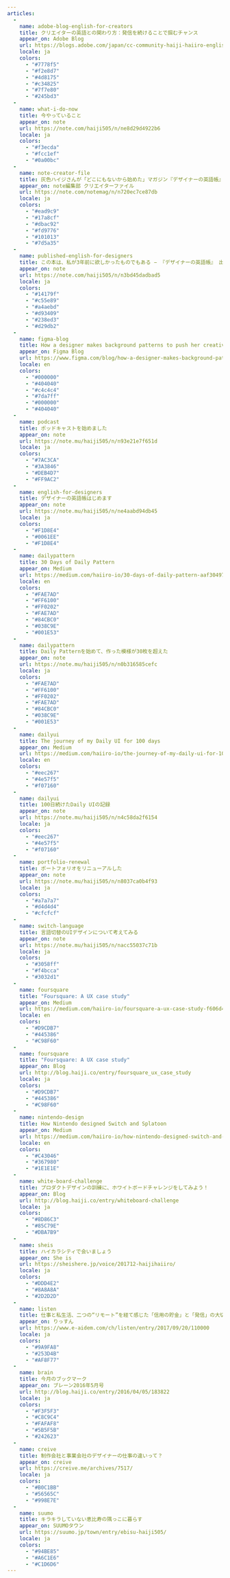 ```yaml
---
articles:
  -
    name: adobe-blog-english-for-creators
    title: クリエイターの英語との関わり方：発信を続けることで掴むチャンス
    appear_on: Adobe Blog
    url: https://blogs.adobe.com/japan/cc-community-haiji-haiiro-english-for-creators/
    locale: ja
    colors:
      - "#7778f5"
      - "#f2e8d7"
      - "#4d8175"
      - "#c34825"
      - "#7f7e80"
      - "#245bd3"
  -
    name: what-i-do-now
    title: 今やっていること
    appear_on: note
    url: https://note.com/haiji505/n/ne8d29d4922b6
    locale: ja
    colors:
      - "#f3ecda"
      - "#fcc1ef"
      - "#0a00bc"
  -
    name: note-creator-file
    title: 灰色ハイジさんが「どこにもないから始めた」マガジン『デザイナーの英語帳』が書籍化されるまで
    appear_on: note編集部 クリエイターファイル
    url: https://note.com/notemag/n/n720ec7ce87db
    locale: ja
    colors:
      - "#ead9c9"
      - "#17a8cf"
      - "#dbac92"
      - "#fd9776"
      - "#101013"
      - "#7d5a35"
  -
    name: published-english-for-designers
    title: この本は、私が3年前に欲しかったものでもある − 『デザイナーの英語帳』 出版にあたって
    appear_on: note
    url: https://note.com/haiji505/n/n3bd45dadbad5
    locale: ja
    colors:
      - "#14179f"
      - "#c55e89"
      - "#a4aebd"
      - "#d93409"
      - "#238ed3"
      - "#d29db2"
  -
    name: figma-blog
    title: How a designer makes background patterns to push her creativity
    appear_on: Figma Blog
    url: https://www.figma.com/blog/how-a-designer-makes-background-patterns-to-push-her-creativity/
    locale: en
    colors:
      - "#000000"
      - "#404040"
      - "#c4c4c4"
      - "#7da7ff"
      - "#000000"
      - "#404040"
  -
    name: podcast
    title: ポッドキャストを始めました
    appear_on: note
    url: https://note.mu/haiji505/n/n93e21e7f651d
    locale: ja
    colors:
      - "#7AC3CA"
      - "#3A3846"
      - "#DEB4D7"
      - "#FF9AC2"
  -
    name: english-for-designers
    title: デザイナーの英語帳はじめます
    appear_on: note
    url: https://note.mu/haiji505/n/ne4aabd94db45
    locale: ja
    colors:
      - "#F1D8E4"
      - "#0061EE"
      - "#F1D8E4"
  -
    name: dailypattern
    title: 30 Days of Daily Pattern
    appear_on: Medium
    url: https://medium.com/haiiro-io/30-days-of-daily-pattern-aaf304970b62
    locale: en
    colors:
      - "#FAE7AD"
      - "#FF6100"
      - "#FF0202"
      - "#FAE7AD"
      - "#84CBC0"
      - "#038C9E"
      - "#001E53"
  -
    name: dailypattern
    title: Daily Patternを始めて、作った模様が30枚を超えた
    appear_on: note
    url: https://note.mu/haiji505/n/n0b316585cefc
    locale: ja
    colors:
      - "#FAE7AD"
      - "#FF6100"
      - "#FF0202"
      - "#FAE7AD"
      - "#84CBC0"
      - "#038C9E"
      - "#001E53"
  -
    name: dailyui
    title: The journey of my Daily UI for 100 days
    appear_on: Medium
    url: https://medium.com/haiiro-io/the-journey-of-my-daily-ui-for-100-days-22411f152d85
    locale: en
    colors:
      - "#eec267"
      - "#4e57f5"
      - "#f07160"
  -
    name: dailyui
    title: 100日続けたDaily UIの記録
    appear_on: note
    url: https://note.mu/haiji505/n/n4c58da2f6154
    locale: ja
    colors:
      - "#eec267"
      - "#4e57f5"
      - "#f07160"
  -
    name: portfolio-renewal
    title: ポートフォリオをリニューアルした
    appear_on: note
    url: https://note.mu/haiji505/n/n8037ca0b4f93
    locale: ja
    colors:
      - "#a7a7a7"
      - "#d4d4d4"
      - "#cfcfcf"
  -
    name: switch-language
    title: 言語切替のUIデザインについて考えてみる
    appear_on: note
    url: https://note.mu/haiji505/n/nacc55037c71b
    locale: ja
    colors:
      - "#3058ff"
      - "#f4bcca"
      - "#3032d1"
  -
    name: foursquare
    title: "Foursquare: A UX case study"
    appear_on: Medium
    url: https://medium.com/haiiro-io/foursquare-a-ux-case-study-f606d4757d9b
    locale: en
    colors:
      - "#D9CDB7"
      - "#445386"
      - "#C98F60"
  -
    name: foursquare
    title: "Foursquare: A UX case study"
    appear_on: Blog
    url: http://blog.haiji.co/entry/foursquare_ux_case_study
    locale: ja
    colors:
      - "#D9CDB7"
      - "#445386"
      - "#C98F60"
  -
    name: nintendo-design
    title: How Nintendo designed Switch and Splatoon
    appear_on: Medium
    url: https://medium.com/haiiro-io/how-nintendo-designed-switch-and-splatoon-d1a14b9cc2de
    locale: en
    colors:
      - "#C43046"
      - "#367980"
      - "#1E1E1E"
  -
    name: white-board-challenge
    title: プロダクトデザインの訓練に、ホワイトボードチャレンジをしてみよう！
    appear_on: Blog
    url: http://blog.haiji.co/entry/whiteboard-challenge
    locale: ja
    colors:
      - "#8D86C3"
      - "#85C79E"
      - "#DBA7B9"
  -
    name: sheis
    title: ハイカラシティで会いましょう
    appear_on: She is
    url: https://sheishere.jp/voice/201712-haijihaiiro/
    locale: ja
    colors:
      - "#DDD4E2"
      - "#8A8A8A"
      - "#2D2D2D"
  -
    name: listen
    title: 仕事と私生活、二つの“リモート”を経て感じた「信用の貯金」と「発信」の大切さ
    appear_on: りっすん
    url: https://www.e-aidem.com/ch/listen/entry/2017/09/20/110000
    locale: ja
    colors:
      - "#9A9FA8"
      - "#253D4B"
      - "#AF8F77"
  -
    name: brain
    title: 今月のブックマーク
    appear_on: ブレーン2016年5月号
    url: http://blog.haiji.co/entry/2016/04/05/183822
    locale: ja
    colors:
      - "#F3F5F3"
      - "#C8C9C4"
      - "#FAFAF8"
      - "#5B5F5B"
      - "#242623"
  -
    name: creive
    title: 制作会社と事業会社のデザイナーの仕事の違いって？
    appear_on: creive
    url: https://creive.me/archives/7517/
    locale: ja
    colors:
      - "#B0C1BB"
      - "#56565C"
      - "#998E7E"
  -
    name: suumo
    title: キラキラしていない恵比寿の隅っこに暮らす
    appear_on: SUUMOタウン
    url: https://suumo.jp/town/entry/ebisu-haiji505/
    locale: ja
    colors:
      - "#94BE85"
      - "#A6C1E6"
      - "#C1D6D6"
---
```

